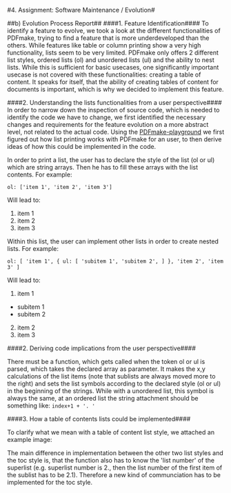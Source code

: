 #4. Assignment: Software Maintenance / Evolution#

##b) Evolution Process Report##
####1. Feature Identification####
To identify a feature to evolve, we took a look at the different functionalities of PDFmake, trying to find a feature that is more underdeveloped than the others. While features like table or column printing show a very high functionality, lists seem to be very limited. PDFmake only offers 2 different list styles, ordered lists (ol) and unordered lists (ul) and the ability to nest lists. While this is sufficient for basic usecases, one significantly important usecase is not covered with these functionalities: creating a table of content. It speaks for itself, that the ability of creating tables of content for documents is important, which is why we decided to implement this feature.

####2. Understanding the lists functionalities from a user perspective####
In order to narrow down the inspection of source code, which is needed to identify the code we have to change, we first identified the necessary changes and requirements for the feature evolution on a more abstract level, not related to the actual code. Using the [PDFmake-playground](http://pdfmake.org/playground.html) we first figured out how list printing works with PDFmake for an user, to then derive ideas of how this could be implemented in the code.

In order to print a list, the user has to declare the style of the list (ol or ul) which are string arrays. Then he has to fill these arrays with the list contents. For example:

`ol: ['item 1', 'item 2', 'item 3']`

Will lead to:

1. item 1
2. item 2
3. item 3

Within this list, the user can implement other lists in order to create nested lists. For example:

`ol: [
				'item 1', {
					ul: [
					'subitem 1',
					'subitem 2',
          ]
        },
        'item 2',
        'item 3'
      ]`

Will lead to:
1. item 1
  - subitem 1
  - subitem 2
2. item 2
3. item 3

####2. Deriving code implications from the user perspective####

There must be a function, which gets called when the token ol or ul is parsed, which takes the declared array as parameter. It makes the x,y calculations of the list items (note that sublists are always moved more to the right) and sets the list symbols according to the declared style (ol or ul) in the beginning of the strings. While with a unordered list, this symbol is always the same, at an ordered list the string attachment should be something like:
`index+1 + '. '`

####3. How a table of contents lists could be implemented####

To clarify what we mean with a table of content list style, we attached an example image:

The main difference in implementation between the other two list styles and the toc style is, that the function also has to know the 'list number' of the superlist (e.g. superlist number is 2., then the list number of the first item of the sublist has to be 2.1). Therefore a new kind of communciation has to be implemented for the toc style.

